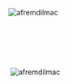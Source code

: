 
<p><img align="left" src="https://github-readme-stats.vercel.app/api/top-langs?username=afremdilmac&show_icons=true&locale=en&layout=compact" alt="afremdilmac" /></p>
<br><br>
<br><br>
<br><br>
<p>&nbsp;<img align="center" src="https://github-readme-stats.vercel.app/api?username=afremdilmac&show_icons=true&locale=en" alt="afremdilmac" /></p>
